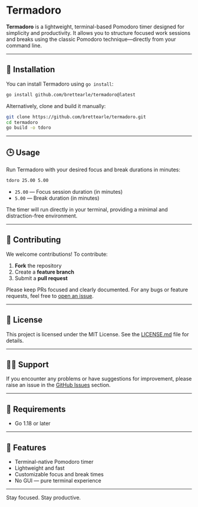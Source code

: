 
# Termadoro

**Termadoro** is a lightweight, terminal-based Pomodoro timer designed for simplicity and productivity. It allows you to structure focused work sessions and breaks using the classic Pomodoro technique—directly from your command line.

---

## 🚀 Installation

You can install Termadoro using `go install`:

```bash
go install github.com/brettearle/termadoro@latest
```

Alternatively, clone and build it manually:

```bash
git clone https://github.com/brettearle/termadoro.git
cd termadoro
go build -o tdoro
```

---

## 🕒 Usage

Run Termadoro with your desired focus and break durations in minutes:

```bash
tdoro 25.00 5.00
```

- `25.00` — Focus session duration (in minutes)
- `5.00` — Break duration (in minutes)

The timer will run directly in your terminal, providing a minimal and distraction-free environment.

---

## 🤝 Contributing

We welcome contributions! To contribute:

1. **Fork** the repository
2. Create a **feature branch**
3. Submit a **pull request**

Please keep PRs focused and clearly documented. For any bugs or feature requests, feel free to [open an issue](https://github.com/brettearle/termadoro/issues).

---

## 📄 License

This project is licensed under the MIT License. See the [LICENSE.md](LICENSE.md) file for details.

---

## 🙋‍♂️ Support

If you encounter any problems or have suggestions for improvement, please raise an issue in the [GitHub Issues](https://github.com/brettearle/termadoro/issues) section.

---

## 🔧 Requirements

- Go 1.18 or later

---

## 📌 Features

- Terminal-native Pomodoro timer
- Lightweight and fast
- Customizable focus and break times
- No GUI — pure terminal experience

---

Stay focused. Stay productive.
